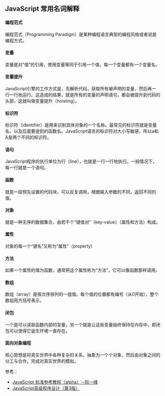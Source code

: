 ## JavaScript 常用名词解释

#### 编程范式
编程范式（Programming Paradigm）是某种编程语言典型的编程风格或者说是编程方式。
#### 变量
变量是对“值”的引用，使用变量等同于引用一个值。每一个变量都有一个变量名。

#### 变量提升
JavaScript引擎的工作方式是，先解析代码，获取所有被声明的变量，然后再一行一行地运行。这造成的结果，就是所有的变量的声明语句，都会被提升到代码的头部，这就叫做变量提升（hoisting）。

#### 标识符
标识符（identifier）是用来识别具体对象的一个名称。最常见的标识符就是变量名，以及后面要提到的函数名。JavaScript语言的标识符对大小写敏感，所以a和A是两个不同的标识符。

#### 语句
JavaScript程序的执行单位为行（line），也就是一行一行地执行。一般情况下，每一行就是一个语句。

#### 函数
就是一段预先设置的代码块，可以反复调用，根据输入参数的不同，返回不同的值。

#### 对象
就是一种无序的数据集合，由若干个“键值对”（key-value）（属性和方法）构成。

#### 属性
对象的每一个“键名”又称为“属性”（property）

#### 方法
如果一个属性的值为函数，通常把这个属性称为“方法”，它可以像函数那样调用。

#### 数组
数组（array）是按次序排列的一组值。每个值的位置都有编号（从0开始），整个数组用方括号表示。

#### 闭包
一个是可以读取函数内部的变量，另一个就是让这些变量始终保持在内存中，即闭包可以使得它诞生环境一直存在。

#### 面向对象编程
核心思想是将真实世界中各种复杂的关系，抽象为一个个对象，然后由对象之间的分工与合作，完成对真实世界的模拟。


参考：
- [JavaScript 标准参考教程（alpha）--阮一峰](http://javascript.ruanyifeng.com/)
- [JavaScript高级程序设计（第3版）](https://book.douban.com/subject/10546125/)